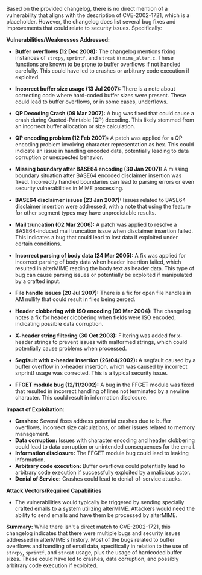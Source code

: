 Based on the provided changelog, there is no direct mention of a vulnerability that aligns with the description of CVE-2002-1721, which is a placeholder. However, the changelog does list several bug fixes and improvements that could relate to security issues. Specifically:

**Vulnerabilities/Weaknesses Addressed:**

*   **Buffer overflows (12 Dec 2008):** The changelog mentions fixing instances of `strcpy`, `sprintf`, and `strcat` in `mime_alter.c`. These functions are known to be prone to buffer overflows if not handled carefully. This could have led to crashes or arbitrary code execution if exploited.

*   **Incorrect buffer size usage (13 Jul 2007):** There is a note about correcting code where hard-coded buffer sizes were present. These could lead to buffer overflows, or in some cases, underflows.

*   **QP Decoding Crash (09 Mar 2007):** A bug was fixed that could cause a crash during Quoted-Printable (QP) decoding. This likely stemmed from an incorrect buffer allocation or size calculation.

*   **QP encoding problem (12 Feb 2007):** A patch was applied for a QP encoding problem involving character representation as hex. This could indicate an issue in handling encoded data, potentially leading to data corruption or unexpected behavior.

*   **Missing boundary after BASE64 encoding (30 Jan 2007):** A missing boundary situation after BASE64 encoded disclaimer insertion was fixed. Incorrectly handled boundaries can lead to parsing errors or even security vulnerabilities in MIME processing.

*   **BASE64 disclaimer issues (23 Jan 2007):** Issues related to BASE64 disclaimer insertion were addressed, with a note that using the feature for other segment types may have unpredictable results.

*   **Mail truncation (02 Mar 2006):** A patch was applied to resolve a BASE64-induced mail truncation issue when disclaimer insertion failed. This indicates a bug that could lead to lost data if exploited under certain conditions.

*   **Incorrect parsing of body data (24 Mar 2005):** A fix was applied for incorrect parsing of body data when header insertion failed, which resulted in alterMIME reading the body text as header data. This type of bug can cause parsing issues or potentially be exploited if manipulated by a crafted input.

*   **File handle issues (20 Jul 2007):** There is a fix for open file handles in AM nullify that could result in files being zeroed.

*   **Header clobbering with ISO encoding (09 Mar 2004):** The changelog notes a fix for header clobbering when fields were ISO encoded, indicating possible data corruption.

*   **X-header string filtering (30 Oct 2003):**  Filtering was added for x-header strings to prevent issues with malformed strings, which could potentially cause problems when processed.

*  **Segfault with x-header insertion (26/04/2002):** A segfault caused by a buffer overflow in x-header insertion, which was caused by incorrect snprintf usage was corrected. This is a typical security issue.

* **FFGET module bug (12/11/2002):** A bug in the FFGET module was fixed that resulted in incorrect handling of lines not terminated by a newline character. This could result in information disclosure.

**Impact of Exploitation:**

*   **Crashes:** Several fixes address potential crashes due to buffer overflows, incorrect size calculations, or other issues related to memory management.
*   **Data corruption:** Issues with character encoding and header clobbering could lead to data corruption or unintended consequences for the email.
*   **Information disclosure:** The FFGET module bug could lead to leaking information.
*  **Arbitrary code execution:** Buffer overflows could potentially lead to arbitrary code execution if successfully exploited by a malicious actor.
*   **Denial of Service:** Crashes could lead to denial-of-service attacks.

**Attack Vectors/Required Capabilities**
* The vulnerabilities would typically be triggered by sending specially crafted emails to a system utilizing alterMIME. Attackers would need the ability to send emails and have them be processed by alterMIME.

**Summary:**
While there isn't a direct match to CVE-2002-1721, this changelog indicates that there were multiple bugs and security issues addressed in alterMIME's history. Most of the bugs related to buffer overflows and handling of email data, specifically in relation to the use of `strcpy`, `sprintf`, and `strcat` usage, plus the usage of hardcoded buffer sizes. These could have led to crashes, data corruption, and possibly arbitrary code execution if exploited.